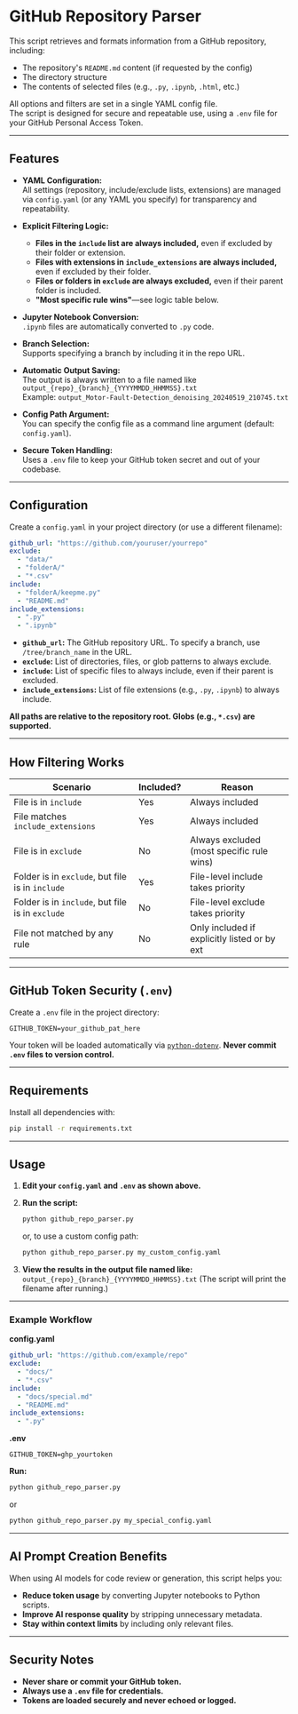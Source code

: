 # GitHub Repository Parser

This script retrieves and formats information from a GitHub repository, including:

- The repository's `README.md` content (if requested by the config)
- The directory structure
- The contents of selected files (e.g., `.py`, `.ipynb`, `.html`, etc.)

All options and filters are set in a single YAML config file.  
The script is designed for secure and repeatable use, using a `.env` file for your GitHub Personal Access Token.

---

## Features

- **YAML Configuration:**  
  All settings (repository, include/exclude lists, extensions) are managed via `config.yaml` (or any YAML you specify) for transparency and repeatability.

- **Explicit Filtering Logic:**  
  - **Files in the `include` list are always included,** even if excluded by their folder or extension.
  - **Files with extensions in `include_extensions` are always included,** even if excluded by their folder.
  - **Files or folders in `exclude` are always excluded,** even if their parent folder is included.
  - **"Most specific rule wins"**—see logic table below.

- **Jupyter Notebook Conversion:**  
  `.ipynb` files are automatically converted to `.py` code.

- **Branch Selection:**  
  Supports specifying a branch by including it in the repo URL.

- **Automatic Output Saving:**  
  The output is always written to a file named like  
  `output_{repo}_{branch}_{YYYYMMDD_HHMMSS}.txt`  
  Example: `output_Motor-Fault-Detection_denoising_20240519_210745.txt`

- **Config Path Argument:**  
  You can specify the config file as a command line argument (default: `config.yaml`).

- **Secure Token Handling:**  
  Uses a `.env` file to keep your GitHub token secret and out of your codebase.

---

## Configuration

Create a `config.yaml` in your project directory (or use a different filename):

```yaml
github_url: "https://github.com/youruser/yourrepo"
exclude:
  - "data/"
  - "folderA/"
  - "*.csv"
include:
  - "folderA/keepme.py"
  - "README.md"
include_extensions:
  - ".py"
  - ".ipynb"
````

* **`github_url`:** The GitHub repository URL. To specify a branch, use `/tree/branch_name` in the URL.
* **`exclude`:** List of directories, files, or glob patterns to always exclude.
* **`include`:** List of specific files to always include, even if their parent is excluded.
* **`include_extensions`:** List of file extensions (e.g., `.py`, `.ipynb`) to always include.

**All paths are relative to the repository root. Globs (e.g., `*.csv`) are supported.**

---

## How Filtering Works

| Scenario                                         | Included? | Reason                                       |
| ------------------------------------------------ | --------- | -------------------------------------------- |
| File is in `include`                             | Yes       | Always included                              |
| File matches `include_extensions`                | Yes       | Always included                              |
| File is in `exclude`                             | No        | Always excluded (most specific rule wins)    |
| Folder is in `exclude`, but file is in `include` | Yes       | File-level include takes priority            |
| Folder is in `include`, but file is in `exclude` | No        | File-level exclude takes priority            |
| File not matched by any rule                     | No        | Only included if explicitly listed or by ext |

---

## GitHub Token Security (`.env`)

Create a `.env` file in the project directory:

```
GITHUB_TOKEN=your_github_pat_here
```

Your token will be loaded automatically via [`python-dotenv`](https://github.com/theskumar/python-dotenv).
**Never commit `.env` files to version control.**

---

## Requirements

Install all dependencies with:

```bash
pip install -r requirements.txt
```

---

## Usage

1. **Edit your `config.yaml` and `.env` as shown above.**
2. **Run the script:**

   ```bash
   python github_repo_parser.py
   ```

   or, to use a custom config path:

   ```bash
   python github_repo_parser.py my_custom_config.yaml
   ```
3. **View the results in the output file named like:**
   `output_{repo}_{branch}_{YYYYMMDD_HHMMSS}.txt`
   (The script will print the filename after running.)

---

### Example Workflow

**config.yaml**

```yaml
github_url: "https://github.com/example/repo"
exclude:
  - "docs/"
  - "*.csv"
include:
  - "docs/special.md"
  - "README.md"
include_extensions:
  - ".py"
```

**.env**

```
GITHUB_TOKEN=ghp_yourtoken
```

**Run:**

```bash
python github_repo_parser.py
```

or

```bash
python github_repo_parser.py my_special_config.yaml
```

---

## AI Prompt Creation Benefits

When using AI models for code review or generation, this script helps you:

* **Reduce token usage** by converting Jupyter notebooks to Python scripts.
* **Improve AI response quality** by stripping unnecessary metadata.
* **Stay within context limits** by including only relevant files.

---

## Security Notes

* **Never share or commit your GitHub token.**
* **Always use a `.env` file for credentials.**
* **Tokens are loaded securely and never echoed or logged.**

